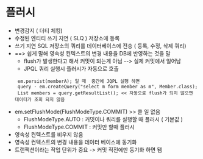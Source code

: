 # 플러시
* 변경감지 ( 더티 체킹)
* 수정된 엔티티 쓰기 지연 ( SLQ ) 저장소에 등록
* 쓰기 지연 SQL 저장소의 쿼리를 데이터베이스에 전송 ( 등록, 수정, 삭제 쿼리)
* ==> 쉽게 말해 영속성 컨텍스트의 변경 내용을 DB에 반영하는 것을 말
  * flush가 발생한다고 해서 커밋이 되는게 아님 --> 실제 커밋에서 일어남
  * JPQL 쿼리 실행시 플러시가 자동으로 호출
   <pre><code> em.persist(memberA); 일 때  중간에 JQPL 실행 하면
   query - em.createQuery("select m form member as m", Member.class);
   List<Member> members = query.getResultList(); << 자동으로 flush가 되지 않으면 데이터가 조회 되지 않음
  </code></pre>  
* em.setFlushMode(FlushModeType.COMMIT)  >> 쓸 일 없음
  * FlushModeType.AUTO : 커밋이나 쿼리를 실행할 때 플러시 ( 기본값 )
  * FlushModeType.COMMIT : 커밋만 할때 플러시
* 영속성 컨텍스트를 비우지 않음
* 영속성 컨텍스트의 변경 내용을 데이터 베이스에 동기화
* 트랜잭션이라는 작업 단위가 중요 -> 커밋 직전에만 동기화 하면 됌
